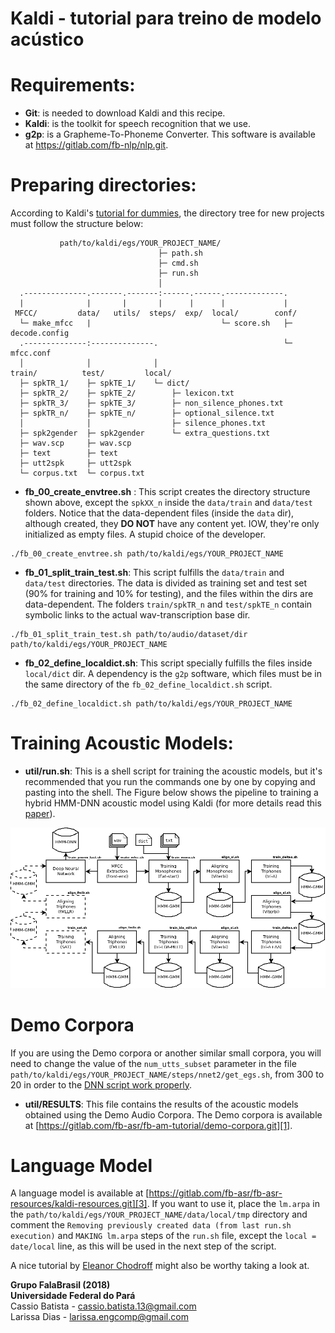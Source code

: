 # Kaldi - tutorial para treino de modelo acústico   
    
# Requirements:
* __Git__: is needed to download Kaldi and this recipe.
* __Kaldi__: is the toolkit for speech recognition that we use.
* __g2p__: is a Grapheme-To-Phoneme Converter. This software is available at https://gitlab.com/fb-nlp/nlp.git.     


# Preparing directories:   

According to Kaldi's [tutorial for dummies](http://kaldi-asr.org/doc/kaldi_for_dummies.html),
the directory tree for new projects must follow the structure below:

```
           path/to/kaldi/egs/YOUR_PROJECT_NAME/
                                 ├─ path.sh
                                 ├─ cmd.sh
                                 ├─ run.sh
                                 │ 
  .--------------.-------.-------:------.------.-------------.
  |              |       |       |      |      |             |
 MFCC/         data/   utils/  steps/  exp/  local/        conf/
  └─ make_mfcc   |                             └─ score.sh   ├─ decode.config
  .--------------:--------------.                            └─ mfcc.conf
  │              │              │
train/          test/         local/
  ├─ spkTR_1/    ├─ spkTE_1/    └─ dict/
  ├─ spkTR_2/    ├─ spkTE_2/        ├─ lexicon.txt
  ├─ spkTR_3/    ├─ spkTE_3/        ├─ non_silence_phones.txt
  ├─ spkTR_n/    ├─ spkTE_n/        ├─ optional_silence.txt
  │              │                  ├─ silence_phones.txt
  ├─ spk2gender  ├─ spk2gender      └─ extra_questions.txt
  ├─ wav.scp     ├─ wav.scp            
  ├─ text        ├─ text               
  ├─ utt2spk     ├─ utt2spk            
  └─ corpus.txt  └─ corpus.txt         
```     

* __fb\_00\_create\_envtree.sh__ :
This script creates the directory structure shown above, except the `spkXX_n`
inside the `data/train` and `data/test` folders. Notice that the data-dependent
files (inside the `data` dir), although created, they __DO NOT__ have any
content yet. IOW, they're only initialized as empty files. A stupid choice of
the developer.    
```
./fb_00_create_envtree.sh path/to/kaldi/egs/YOUR_PROJECT_NAME
```   


* __fb\_01\_split\_train\_test.sh__:
This script fulfills the `data/train` and `data/test` directories. The data is
divided as training set and test set (90% for training and 10% for testing), and
the files within the dirs are data-dependent. The folders `train/spkTR_n` and
`test/spkTE_n` contain symbolic links to the actual wav-transcription base dir.   
```
./fb_01_split_train_test.sh path/to/audio/dataset/dir path/to/kaldi/egs/YOUR_PROJECT_NAME
```   


* __fb\_02\_define\_localdict.sh__:
This script specially fulfills the files inside `local/dict` dir. A dependency
is the `g2p` software, which files must be in the same directory of the `fb_02_define_localdict.sh` script.   
```
./fb_02_define_localdict.sh path/to/kaldi/egs/YOUR_PROJECT_NAME
```   
   
# Training Acoustic Models:  
  
* __util/run.sh__:
This is a shell script for training the acoustic models, but it's recommended
that you run the commands one by one by copying and pasting into the shell. The
Figure below shows the pipeline to training a hybrid HMM-DNN acoustic model
using Kaldi (for more details read this 
[paper](https://www.isca-speech.org/archive/IberSPEECH_2018/abstracts/IberS18_P1-13_Batista.html)).


![alt text](img/kaldiflowchart.png)    

# Demo Corpora
If you are using the Demo corpora or another similar small corpora, you will
need to change the value of the `num_utts_subset` parameter in the file
`path/to/kaldi/egs/YOUR_PROJECT_NAME/steps/nnet2/get_egs.sh`, from 300 to 20 in
order to the [DNN script work properly][2].    

* __util/RESULTS__:
This file contains the results of the acoustic models obtained using the Demo
Audio Corpora. The Demo corpora is available at
[https://gitlab.com/fb-asr/fb-am-tutorial/demo-corpora.git][1].   

# Language Model
A language model is available at
[https://gitlab.com/fb-asr/fb-asr-resources/kaldi-resources.git][3]. If you want
to use it, place the `lm.arpa` in the
`path/to/kaldi/egs/YOUR_PROJECT_NAME/data/local/tmp` directory and comment the
`Removing previously created data (from last run.sh execution)` and `MAKING
lm.arpa` steps of the `run.sh` file, except the `local = date/local` line, as
this will be used in the next step of the script.   


A nice tutorial by [Eleanor Chodroff](https://www.eleanorchodroff.com/tutorial/kaldi/kaldi-training.html) 
might also be worthy taking a look at.


[1]:https://gitlab.com/fb-asr/fb-am-tutorial/demo-corpora.git
[2]:https://groups.google.com/forum/#!msg/kaldi-help/e2EHVCQGE_Y/0uwBkGm9BQAJ
[3]:https://gitlab.com/fb-asr/fb-asr-resources/kaldi-resources.git

__Grupo FalaBrasil (2018)__    
__Universidade Federal do Pará__     
Cassio Batista - cassio.batista.13@gmail.com      
Larissa Dias - larissa.engcomp@gmail.com
